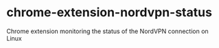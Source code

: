 # chrome-extension-nordvpn-status
Chrome extension monitoring the status of the NordVPN connection on Linux
